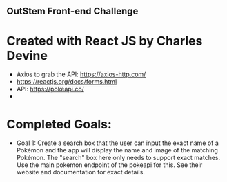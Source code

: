 ## OutStem Front-end Challenge

# Created with React JS by Charles Devine

* Axios to grab the API: https://axios-http.com/
* https://reactjs.org/docs/forms.html
* API: https://pokeapi.co/
* 
# Completed Goals: 

* Goal 1: Create a search box that the user can input the exact name of a Pokémon and the app will display the name and image of the matching Pokémon. The "search" box here only needs to support exact matches. Use the main pokemon endpoint of the pokeapi for this. See their website and documentation for exact details.


